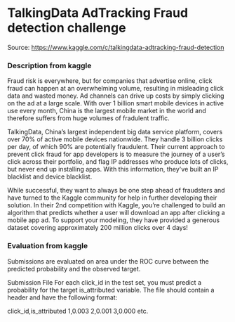 # TalkingData AdTracking Fraud detection challenge

Source: <url> https://www.kaggle.com/c/talkingdata-adtracking-fraud-detection </url>

### Description from kaggle

Fraud risk is everywhere, but for companies that advertise online, click fraud can happen at an overwhelming volume, resulting in misleading click data and wasted money. Ad channels can drive up costs by simply clicking on the ad at a large scale. With over 1 billion smart mobile devices in active use every month, China is the largest mobile market in the world and therefore suffers from huge volumes of fradulent traffic.

TalkingData, China’s largest independent big data service platform, covers over 70% of active mobile devices nationwide. They handle 3 billion clicks per day, of which 90% are potentially fraudulent. Their current approach to prevent click fraud for app developers is to measure the journey of a user’s click across their portfolio, and flag IP addresses who produce lots of clicks, but never end up installing apps. With this information, they've built an IP blacklist and device blacklist.

While successful, they want to always be one step ahead of fraudsters and have turned to the Kaggle community for help in further developing their solution. In their 2nd competition with Kaggle, you’re challenged to build an algorithm that predicts whether a user will download an app after clicking a mobile app ad. To support your modeling, they have provided a generous dataset covering approximately 200 million clicks over 4 days!

### Evaluation from kaggle

Submissions are evaluated on area under the ROC curve between the predicted probability and the observed target.

Submission File
For each click_id in the test set, you must predict a probability for the target is_attributed variable. The file should contain a header and have the following format:

click_id,is_attributed
1,0.003
2,0.001
3,0.000
etc.
